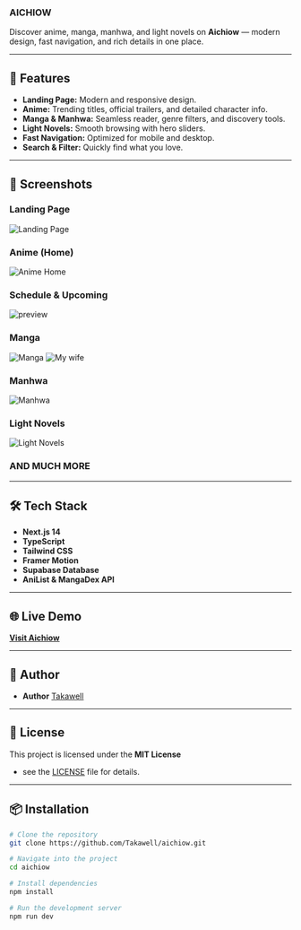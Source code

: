 ### AICHIOW

Discover anime, manga, manhwa, and light novels on **Aichiow** — modern design, fast navigation, and rich details in one place.

---

## 🚀 Features
- **Landing Page:** Modern and responsive design.
- **Anime:** Trending titles, official trailers, and detailed character info.
- **Manga & Manhwa:** Seamless reader, genre filters, and discovery tools.
- **Light Novels:** Smooth browsing with hero sliders.
- **Fast Navigation:** Optimized for mobile and desktop.
- **Search & Filter:** Quickly find what you love.

---

## 📸 Screenshots

### Landing Page
![Landing Page](https://i.ibb.co/213z6wMp/download-14.png)

### Anime (Home)
![Anime Home](https://i.ibb.co/mrmZ8Vsr/home-anime.png)

### Schedule & Upcoming
![preview](https://i.ibb.co/p6HQJm0p/1757298018286.jpg)

### Manga
![Manga](https://i.ibb.co/BKjQZrL7/1755945661098.jpg)
![My wife](https://i.ibb.co/Psn34Hf0/1757297296809.jpg)

### Manhwa
![Manhwa](https://i.ibb.co/GQMC0b2b/68923578dc66d8397f76472f.png)

### Light Novels
![Light Novels](https://i.ibb.co/DNxqYKf/1757297605643.jpg)

### AND MUCH MORE

---

## 🛠 Tech Stack
- **Next.js 14**  
- **TypeScript**  
- **Tailwind CSS**  
- **Framer Motion**  
- **Supabase Database**
- **AniList & MangaDex API**  

---

## 🌐 Live Demo
[**Visit Aichiow**](https://aichiow.vercel.app/)

---

## 💫 Author
- **Author** [Takawell](https://github.com/Takawell/)

---

## 📄 License
This project is licensed under the **MIT License**
- see the [LICENSE](https://github.com/Takawell/Aichiow/blob/main/LICENSE)
 file for details.
---

## 📦 Installation
```bash
# Clone the repository
git clone https://github.com/Takawell/aichiow.git

# Navigate into the project
cd aichiow

# Install dependencies
npm install

# Run the development server
npm run dev
